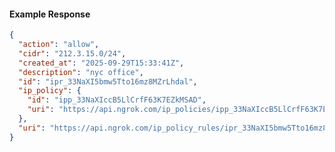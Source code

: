<!-- Code generated for API Clients. DO NOT EDIT. -->

#### Example Response

```json
{
  "action": "allow",
  "cidr": "212.3.15.0/24",
  "created_at": "2025-09-29T15:33:41Z",
  "description": "nyc office",
  "id": "ipr_33NaXI5bmw5Tto16mz8MZrLhdal",
  "ip_policy": {
    "id": "ipp_33NaXIccB5LlCrfF63K7EZkMSAD",
    "uri": "https://api.ngrok.com/ip_policies/ipp_33NaXIccB5LlCrfF63K7EZkMSAD"
  },
  "uri": "https://api.ngrok.com/ip_policy_rules/ipr_33NaXI5bmw5Tto16mz8MZrLhdal"
}
```
